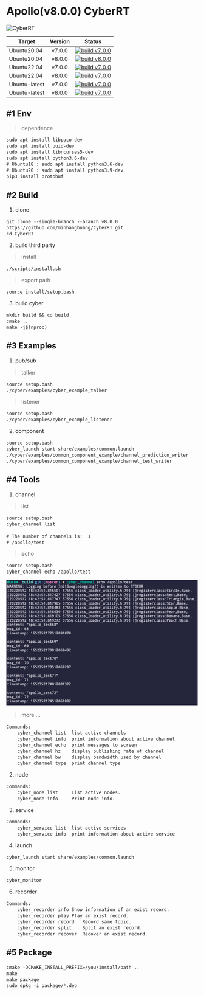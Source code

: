 # Apollo(v8.0.0) CyberRT

![CyberRT](./docs/CyberRT.gif)

| Target        |  Version |  Status  |
| ------------- | :-----: | :-----:|
| Ubuntu20.04  | v7.0.0 | [![build v7.0.0](https://github.com/minhanghuang/CyberRT/actions/workflows/ubuntu20-v7.0.0-build.yaml/badge.svg?branch=v7.0.0)](https://github.com/minhanghuang/CyberRT/actions/workflows/ubuntu20-v7.0.0-build.yaml) |
| Ubuntu20.04  | v8.0.0 | [![build v8.0.0](https://github.com/minhanghuang/CyberRT/actions/workflows/ubuntu20-v8.0.0-build.yaml/badge.svg?branch=v8.0.0)](https://github.com/minhanghuang/CyberRT/actions/workflows/ubuntu20-v8.0.0-build.yaml) |
| Ubuntu22.04  | v7.0.0 | [![build v7.0.0](https://github.com/minhanghuang/CyberRT/actions/workflows/ubuntu22-v7.0.0-build.yaml/badge.svg?branch=v7.0.0)](https://github.com/minhanghuang/CyberRT/actions/workflows/ubuntu22-v7.0.0-build.yaml) |
| Ubuntu22.04  | v8.0.0 | [![build v7.0.0](https://github.com/minhanghuang/CyberRT/actions/workflows/ubuntu22-v8.0.0-build.yaml/badge.svg?branch=v8.0.0)](https://github.com/minhanghuang/CyberRT/actions/workflows/ubuntu22-v8.0.0-build.yaml) |
| Ubuntu-latest  | v7.0.0 | [![build v7.0.0](https://github.com/minhanghuang/CyberRT/actions/workflows/ubuntu-latest-v7.0.0-build.yaml/badge.svg?branch=v7.0.0)](https://github.com/minhanghuang/CyberRT/actions/workflows/ubuntu-latest-v7.0.0-build.yaml) |
| Ubuntu-latest  | v8.0.0 | [![build v7.0.0](https://github.com/minhanghuang/CyberRT/actions/workflows/ubuntu-latest-v8.0.0-build.yaml/badge.svg?branch=v8.0.0)](https://github.com/minhanghuang/CyberRT/actions/workflows/ubuntu-latest-v8.0.0-build.yaml) |

## #1 Env

> dependence

```shell
sudo apt install libpoco-dev
sudo apt install uuid-dev
sudo apt install libncurses5-dev
sudo apt install python3.6-dev
# Ubuntu18 : sudo apt install python3.6-dev
# Ubuntu20 : sudo apt install python3.9-dev
pip3 install protobuf
```

## #2 Build

1. clone

```shell
git clone --single-branch --branch v8.0.0  https://github.com/minhanghuang/CyberRT.git
cd CyberRT
```

2. build third party

> install

```shell
./scripts/install.sh
```

> export path

```shell
source install/setup.bash
```

3. build cyber

```shell
mkdir build && cd build
cmake ..
make -j$(nproc)
```

## #3 Examples

1. pub/sub

> talker

```shell
source setup.bash
./cyber/examples/cyber_example_talker
```
> listener

```shell
source setup.bash
./cyber/examples/cyber_example_listener
```

2. component

```shell
source setup.bash
cyber_launch start share/examples/common.launch
./cyber/examples/common_component_example/channel_prediction_writer
./cyber/examples/common_component_example/channel_test_writer
```

## #4 Tools

1. channel

> list

```shell
source setup.bash
cyber_channel list

# The number of channels is:  1
# /apollo/test
```

> echo
```shell
source setup.bash
cyber_channel echo /apollo/test
```
![example](docs/cyber_echo.png)

> more ...

```shell
Commands:
	cyber_channel list	list active channels
	cyber_channel info	print information about active channel
	cyber_channel echo	print messages to screen
	cyber_channel hz	display publishing rate of channel
	cyber_channel bw	display bandwidth used by channel
	cyber_channel type	print channel type
```

2. node

```shell
Commands:
	cyber_node list 	List active nodes.
	cyber_node info 	Print node info.
```

3. service

```shell
Commands:
	cyber_service list	list active services
	cyber_service info	print information about active service
```

4. launch

```shell
cyber_launch start share/examples/common.launch
```

5. monitor

```shell
cyber_monitor
```

6. recorder

```shell
Commands:
  	cyber_recorder info	Show information of an exist record.
	cyber_recorder play	Play an exist record.
	cyber_recorder record	Record same topic.
	cyber_recorder split	Split an exist record.
	cyber_recorder recover	Recover an exist record.
```

## #5 Package

```shell
cmake -DCMAKE_INSTALL_PREFIX=/you/install/path ..
make
make package
sudo dpkg -i package/*.deb
```

